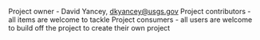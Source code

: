 Project owner - David Yancey, dkyancey@usgs.gov
Project contributors - all items are welcome to tackle
Project consumers - all users are welcome to build off the project to create their own project
